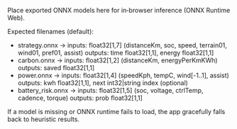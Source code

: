 Place exported ONNX models here for in‑browser inference (ONNX Runtime Web).

Expected filenames (default):
- strategy.onnx      → inputs: float32[1,7]  (distanceKm, soc, speed, terrain01, wind01, pref01, assist)
                       outputs: time float32[1,1], energy float32[1,1]
- carbon.onnx        → inputs: float32[1,2]  (distanceKm, energyPerKmKWh)
                       outputs: saved float32[1,1]
- power.onnx         → inputs: float32[1,4]  (speedKph, tempC, wind[-1..1], assist)
                       outputs: kwh float32[1,1], next int32|string index (optional)
- battery_risk.onnx  → inputs: float32[1,5]  (soc, voltage, ctrlTemp, cadence, torque)
                       outputs: prob float32[1,1]

If a model is missing or ONNX runtime fails to load, the app gracefully falls back to heuristic results.

